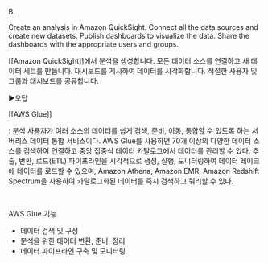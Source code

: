 B.

Create an analysis in Amazon QuickSight. Connect all the data sources and create new datasets. Publish dashboards to visualize the data. Share the dashboards with the appropriate users and groups.

[[Amazon QuickSight]]에서 분석을 생성합니다. 모든 데이터 소스를 연결하고 새 데이터 세트를 만듭니다. 대시보드를 게시하여 데이터를 시각화합니다. 적절한 사용자 및 그룹과 대시보드를 공유합니다.
​

▶오답

[[AWS Glue]]

: 분석 사용자가 여러 소스의 데이터를 쉽게 검색, 준비, 이동, 통합할 수 있도록 하는 서버리스 데이터 통합 서비스이다.
AWS Glue를 사용하면 70개 이상의 다양한 데이터 소스를 검색하여 연결하고 중앙 집중식 데이터 카탈로그에서 데이터를 관리할 수 있다. 추출, 변환, 로드(ETL) 파이프라인을 시각적으로 생성, 실행, 모니터링하여 데이터 레이크에 데이터를 로드할 수 있으며, Amazon Athena, Amazon EMR, Amazon Redshift Spectrum을 사용하여 카탈로그화된 데이터를 즉시 검색하고 쿼리할 수 있다.

​

AWS Glue 기능
- 데이터 검색 및 구성
- 분석을 위한 데이터 변환, 준비, 정리
- 데이터 파이프라인 구축 및 모니터링
